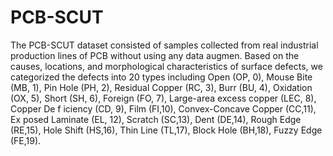 # PCB-SCUT
The PCB-SCUT dataset consisted of samples collected from real industrial production lines of PCB without using any data augmen. Based on the causes, locations, and morphological characteristics of surface defects, we categorized the defects into 20 types including Open (OP, 0), Mouse Bite (MB, 1), Pin Hole (PH, 2), Residual Copper (RC, 3), Burr (BU, 4), Oxidation (OX, 5), Short (SH, 6), Foreign (FO, 7), Large-area excess copper (LEC, 8), Copper De f iciency (CD, 9), Film (FI,10), Convex-Concave Copper (CC,11), Ex posed Laminate (EL, 12), Scratch (SC,13), Dent (DE,14), Rough Edge (RE,15), Hole Shift (HS,16), Thin Line (TL,17), Block Hole (BH,18), Fuzzy Edge (FE,19).
